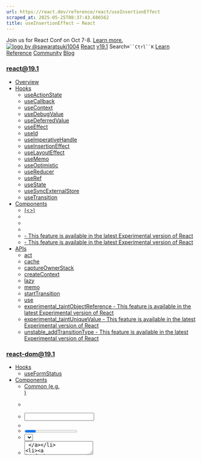 ```yaml
---
url: https://react.dev/reference/react/useInsertionEffect
scraped_at: 2025-05-25T08:37:43.686562
title: useInsertionEffect – React
---
```


Join us for React Conf on Oct 7-8.
[Learn more.](https://conf.react.dev/)
[![logo by @sawaratsuki1004](https://react.dev/_next/image?url=%2Fimages%2Fuwu.png&w=128&q=75)](https://react.dev/)
[React](https://react.dev/)
[v19.1](https://react.dev/versions)
Search`⌘``Ctrl``K`
[Learn](https://react.dev/learn)
[Reference](https://react.dev/reference/react)
[Community](https://react.dev/community)
[Blog](https://react.dev/blog)
[](https://react.dev/community/translations)
[](https://github.com/facebook/react/releases)
### react@19.1
  * [Overview ](https://react.dev/reference/react "Overview")
  * [Hooks ](https://react.dev/reference/react/hooks "Hooks")
    * [useActionState ](https://react.dev/reference/react/useActionState "useActionState")
    * [useCallback ](https://react.dev/reference/react/useCallback "useCallback")
    * [useContext ](https://react.dev/reference/react/useContext "useContext")
    * [useDebugValue ](https://react.dev/reference/react/useDebugValue "useDebugValue")
    * [useDeferredValue ](https://react.dev/reference/react/useDeferredValue "useDeferredValue")
    * [useEffect ](https://react.dev/reference/react/useEffect "useEffect")
    * [useId ](https://react.dev/reference/react/useId "useId")
    * [useImperativeHandle ](https://react.dev/reference/react/useImperativeHandle "useImperativeHandle")
    * [useInsertionEffect ](https://react.dev/reference/react/useInsertionEffect "useInsertionEffect")
    * [useLayoutEffect ](https://react.dev/reference/react/useLayoutEffect "useLayoutEffect")
    * [useMemo ](https://react.dev/reference/react/useMemo "useMemo")
    * [useOptimistic ](https://react.dev/reference/react/useOptimistic "useOptimistic")
    * [useReducer ](https://react.dev/reference/react/useReducer "useReducer")
    * [useRef ](https://react.dev/reference/react/useRef "useRef")
    * [useState ](https://react.dev/reference/react/useState "useState")
    * [useSyncExternalStore ](https://react.dev/reference/react/useSyncExternalStore "useSyncExternalStore")
    * [useTransition ](https://react.dev/reference/react/useTransition "useTransition")
  * [Components ](https://react.dev/reference/react/components "Components")
    * [<Fragment> (<>) ](https://react.dev/reference/react/Fragment "<Fragment> \(<>\)")
    * [<Profiler> ](https://react.dev/reference/react/Profiler "<Profiler>")
    * [<StrictMode> ](https://react.dev/reference/react/StrictMode "<StrictMode>")
    * [<Suspense> ](https://react.dev/reference/react/Suspense "<Suspense>")
    * [<Activity> - This feature is available in the latest Experimental version of React](https://react.dev/reference/react/Activity "<Activity>")
    * [<ViewTransition> - This feature is available in the latest Experimental version of React](https://react.dev/reference/react/ViewTransition "<ViewTransition>")
  * [APIs ](https://react.dev/reference/react/apis "APIs")
    * [act ](https://react.dev/reference/react/act "act")
    * [cache ](https://react.dev/reference/react/cache "cache")
    * [captureOwnerStack ](https://react.dev/reference/react/captureOwnerStack "captureOwnerStack")
    * [createContext ](https://react.dev/reference/react/createContext "createContext")
    * [lazy ](https://react.dev/reference/react/lazy "lazy")
    * [memo ](https://react.dev/reference/react/memo "memo")
    * [startTransition ](https://react.dev/reference/react/startTransition "startTransition")
    * [use ](https://react.dev/reference/react/use "use")
    * [experimental_taintObjectReference  - This feature is available in the latest Experimental version of React](https://react.dev/reference/react/experimental_taintObjectReference "experimental_taintObjectReference")
    * [experimental_taintUniqueValue  - This feature is available in the latest Experimental version of React](https://react.dev/reference/react/experimental_taintUniqueValue "experimental_taintUniqueValue")
    * [unstable_addTransitionType  - This feature is available in the latest Experimental version of React](https://react.dev/reference/react/addTransitionType "unstable_addTransitionType")
### react-dom@19.1
  * [Hooks ](https://react.dev/reference/react-dom/hooks "Hooks")
    * [useFormStatus ](https://react.dev/reference/react-dom/hooks/useFormStatus "useFormStatus")
  * [Components ](https://react.dev/reference/react-dom/components "Components")
    * [Common (e.g. <div>) ](https://react.dev/reference/react-dom/components/common "Common \(e.g. <div>\)")
    * [<form> ](https://react.dev/reference/react-dom/components/form "<form>")
    * [<input> ](https://react.dev/reference/react-dom/components/input "<input>")
    * [<option> ](https://react.dev/reference/react-dom/components/option "<option>")
    * [<progress> ](https://react.dev/reference/react-dom/components/progress "<progress>")
    * [<select> ](https://react.dev/reference/react-dom/components/select "<select>")
    * [<textarea> ](https://react.dev/reference/react-dom/components/textarea "<textarea>")
    * [<link> ](https://react.dev/reference/react-dom/components/link "<link>")
    * [<meta> ](https://react.dev/reference/react-dom/components/meta "<meta>")
    * [<script> ](https://react.dev/reference/react-dom/components/script "<script>")
    * [<style> ](https://react.dev/reference/react-dom/components/style "<style>")
    * [<title> ](https://react.dev/reference/react-dom/components/title "<title>")
  * [APIs ](https://react.dev/reference/react-dom "APIs")
    * [createPortal ](https://react.dev/reference/react-dom/createPortal "createPortal")
    * [flushSync ](https://react.dev/reference/react-dom/flushSync "flushSync")
    * [preconnect ](https://react.dev/reference/react-dom/preconnect "preconnect")
    * [prefetchDNS ](https://react.dev/reference/react-dom/prefetchDNS "prefetchDNS")
    * [preinit ](https://react.dev/reference/react-dom/preinit "preinit")
    * [preinitModule ](https://react.dev/reference/react-dom/preinitModule "preinitModule")
    * [preload ](https://react.dev/reference/react-dom/preload "preload")
    * [preloadModule ](https://react.dev/reference/react-dom/preloadModule "preloadModule")
  * [Client APIs ](https://react.dev/reference/react-dom/client "Client APIs")
    * [createRoot ](https://react.dev/reference/react-dom/client/createRoot "createRoot")
    * [hydrateRoot ](https://react.dev/reference/react-dom/client/hydrateRoot "hydrateRoot")
  * [Server APIs ](https://react.dev/reference/react-dom/server "Server APIs")
    * [renderToPipeableStream ](https://react.dev/reference/react-dom/server/renderToPipeableStream "renderToPipeableStream")
    * [renderToReadableStream ](https://react.dev/reference/react-dom/server/renderToReadableStream "renderToReadableStream")
    * [renderToStaticMarkup ](https://react.dev/reference/react-dom/server/renderToStaticMarkup "renderToStaticMarkup")
    * [renderToString ](https://react.dev/reference/react-dom/server/renderToString "renderToString")
  * [Static APIs ](https://react.dev/reference/react-dom/static "Static APIs")
    * [prerender ](https://react.dev/reference/react-dom/static/prerender "prerender")
    * [prerenderToNodeStream ](https://react.dev/reference/react-dom/static/prerenderToNodeStream "prerenderToNodeStream")
### Rules of React
  * [Overview ](https://react.dev/reference/rules "Overview")
    * [Components and Hooks must be pure ](https://react.dev/reference/rules/components-and-hooks-must-be-pure "Components and Hooks must be pure")
    * [React calls Components and Hooks ](https://react.dev/reference/rules/react-calls-components-and-hooks "React calls Components and Hooks")
    * [Rules of Hooks ](https://react.dev/reference/rules/rules-of-hooks "Rules of Hooks")
### React Server Components
  * [Server Components ](https://react.dev/reference/rsc/server-components "Server Components")
  * [Server Functions ](https://react.dev/reference/rsc/server-functions "Server Functions")
  * [Directives ](https://react.dev/reference/rsc/directives "Directives")
    * ['use client' ](https://react.dev/reference/rsc/use-client "'use client'")
    * ['use server' ](https://react.dev/reference/rsc/use-server "'use server'")
### Legacy APIs
  * [Legacy React APIs ](https://react.dev/reference/react/legacy "Legacy React APIs")
    * [Children ](https://react.dev/reference/react/Children "Children")
    * [cloneElement ](https://react.dev/reference/react/cloneElement "cloneElement")
    * [Component ](https://react.dev/reference/react/Component "Component")
    * [createElement ](https://react.dev/reference/react/createElement "createElement")
    * [createRef ](https://react.dev/reference/react/createRef "createRef")
    * [forwardRef ](https://react.dev/reference/react/forwardRef "forwardRef")
    * [isValidElement ](https://react.dev/reference/react/isValidElement "isValidElement")
    * [PureComponent ](https://react.dev/reference/react/PureComponent "PureComponent")


Is this page useful?
[API Reference](https://react.dev/reference/react)
[Hooks](https://react.dev/reference/react/hooks)
# useInsertionEffect[](https://react.dev/reference/react/useInsertionEffect#undefined "Link for this heading")
### Pitfall
`useInsertionEffect` is for CSS-in-JS library authors. Unless you are working on a CSS-in-JS library and need a place to inject the styles, you probably want [`useEffect`](https://react.dev/reference/react/useEffect) or [`useLayoutEffect`](https://react.dev/reference/react/useLayoutEffect) instead.
`useInsertionEffect` allows inserting elements into the DOM before any layout Effects fire.
```

useInsertionEffect(setup, dependencies?)

```

  * [Reference ](https://react.dev/reference/react/useInsertionEffect#reference)
    * [`useInsertionEffect(setup, dependencies?)` ](https://react.dev/reference/react/useInsertionEffect#useinsertioneffect)
  * [Usage ](https://react.dev/reference/react/useInsertionEffect#usage)
    * [Injecting dynamic styles from CSS-in-JS libraries ](https://react.dev/reference/react/useInsertionEffect#injecting-dynamic-styles-from-css-in-js-libraries)


## Reference [](https://react.dev/reference/react/useInsertionEffect#reference "Link for Reference ")
### `useInsertionEffect(setup, dependencies?)` [](https://react.dev/reference/react/useInsertionEffect#useinsertioneffect "Link for this heading")
Call `useInsertionEffect` to insert styles before any Effects fire that may need to read layout:
```

import { useInsertionEffect } from 'react';
// Inside your CSS-in-JS library
function useCSS(rule) {
 useInsertionEffect(() => {
  // ... inject <style> tags here ...
 });
 return rule;
}

```

[See more examples below.](https://react.dev/reference/react/useInsertionEffect#usage)
#### Parameters [](https://react.dev/reference/react/useInsertionEffect#parameters "Link for Parameters ")
  * `setup`: The function with your Effect’s logic. Your setup function may also optionally return a _cleanup_ function. When your component is added to the DOM, but before any layout Effects fire, React will run your setup function. After every re-render with changed dependencies, React will first run the cleanup function (if you provided it) with the old values, and then run your setup function with the new values. When your component is removed from the DOM, React will run your cleanup function.
  * **optional** `dependencies`: The list of all reactive values referenced inside of the `setup` code. Reactive values include props, state, and all the variables and functions declared directly inside your component body. If your linter is [configured for React](https://react.dev/learn/editor-setup#linting), it will verify that every reactive value is correctly specified as a dependency. The list of dependencies must have a constant number of items and be written inline like `[dep1, dep2, dep3]`. React will compare each dependency with its previous value using the [`Object.is`](https://developer.mozilla.org/en-US/docs/Web/JavaScript/Reference/Global_Objects/Object/is) comparison algorithm. If you don’t specify the dependencies at all, your Effect will re-run after every re-render of the component.


#### Returns [](https://react.dev/reference/react/useInsertionEffect#returns "Link for Returns ")
`useInsertionEffect` returns `undefined`.
#### Caveats [](https://react.dev/reference/react/useInsertionEffect#caveats "Link for Caveats ")
  * Effects only run on the client. They don’t run during server rendering.
  * You can’t update state from inside `useInsertionEffect`.
  * By the time `useInsertionEffect` runs, refs are not attached yet.
  * `useInsertionEffect` may run either before or after the DOM has been updated. You shouldn’t rely on the DOM being updated at any particular time.
  * Unlike other types of Effects, which fire cleanup for every Effect and then setup for every Effect, `useInsertionEffect` will fire both cleanup and setup one component at a time. This results in an “interleaving” of the cleanup and setup functions.


## Usage [](https://react.dev/reference/react/useInsertionEffect#usage "Link for Usage ")
### Injecting dynamic styles from CSS-in-JS libraries [](https://react.dev/reference/react/useInsertionEffect#injecting-dynamic-styles-from-css-in-js-libraries "Link for Injecting dynamic styles from CSS-in-JS libraries ")
Traditionally, you would style React components using plain CSS.
```

// In your JS file:
<button className="success" />
// In your CSS file:
.success { color: green; }

```

Some teams prefer to author styles directly in JavaScript code instead of writing CSS files. This usually requires using a CSS-in-JS library or a tool. There are three common approaches to CSS-in-JS:
  1. Static extraction to CSS files with a compiler
  2. Inline styles, e.g. `<div style={{ opacity: 1 }}>`
  3. Runtime injection of `<style>` tags


If you use CSS-in-JS, we recommend a combination of the first two approaches (CSS files for static styles, inline styles for dynamic styles). **We don’t recommend runtime`<style>` tag injection for two reasons:**
  1. Runtime injection forces the browser to recalculate the styles a lot more often.
  2. Runtime injection can be very slow if it happens at the wrong time in the React lifecycle.


The first problem is not solvable, but `useInsertionEffect` helps you solve the second problem.
Call `useInsertionEffect` to insert the styles before any layout Effects fire:
```

// Inside your CSS-in-JS library
let isInserted = new Set();
function useCSS(rule) {
 useInsertionEffect(() => {
  // As explained earlier, we don't recommend runtime injection of <style> tags.
  // But if you have to do it, then it's important to do in useInsertionEffect.
  if (!isInserted.has(rule)) {
   isInserted.add(rule);
   document.head.appendChild(getStyleForRule(rule));
  }
 });
 return rule;
}
function Button() {
 const className = useCSS('...');
 return <div className={className} />;
}

```

Similarly to `useEffect`, `useInsertionEffect` does not run on the server. If you need to collect which CSS rules have been used on the server, you can do it during rendering:
```

let collectedRulesSet = new Set();
function useCSS(rule) {
 if (typeof window === 'undefined') {
  collectedRulesSet.add(rule);
 }
 useInsertionEffect(() => {
  // ...
 });
 return rule;
}

```

[Read more about upgrading CSS-in-JS libraries with runtime injection to `useInsertionEffect`.](https://github.com/reactwg/react-18/discussions/110)
##### Deep Dive
#### How is this better than injecting styles during rendering or useLayoutEffect? [](https://react.dev/reference/react/useInsertionEffect#how-is-this-better-than-injecting-styles-during-rendering-or-uselayouteffect "Link for How is this better than injecting styles during rendering or useLayoutEffect? ")
Show Details
If you insert styles during rendering and React is processing a [non-blocking update,](https://react.dev/reference/react/useTransition#marking-a-state-update-as-a-non-blocking-transition) the browser will recalculate the styles every single frame while rendering a component tree, which can be **extremely slow.**
`useInsertionEffect` is better than inserting styles during [`useLayoutEffect`](https://react.dev/reference/react/useLayoutEffect) or [`useEffect`](https://react.dev/reference/react/useEffect) because it ensures that by the time other Effects run in your components, the `<style>` tags have already been inserted. Otherwise, layout calculations in regular Effects would be wrong due to outdated styles.
[PrevioususeImperativeHandle](https://react.dev/reference/react/useImperativeHandle)[NextuseLayoutEffect](https://react.dev/reference/react/useLayoutEffect)
[](https://opensource.fb.com/)
Copyright © Meta Platforms, Inc
no uwu plz
uwu?
Logo by[@sawaratsuki1004](https://twitter.com/sawaratsuki1004)
[Learn React](https://react.dev/learn)
[Quick Start](https://react.dev/learn)
[Installation](https://react.dev/learn/installation)
[Describing the UI](https://react.dev/learn/describing-the-ui)
[Adding Interactivity](https://react.dev/learn/adding-interactivity)
[Managing State](https://react.dev/learn/managing-state)
[Escape Hatches](https://react.dev/learn/escape-hatches)
[API Reference](https://react.dev/reference/react)
[React APIs](https://react.dev/reference/react)
[React DOM APIs](https://react.dev/reference/react-dom)
[Community](https://react.dev/community)
[Code of Conduct](https://github.com/facebook/react/blob/main/CODE_OF_CONDUCT.md)
[Meet the Team](https://react.dev/community/team)
[Docs Contributors](https://react.dev/community/docs-contributors)
[Acknowledgements](https://react.dev/community/acknowledgements)
More
[Blog](https://react.dev/blog)
[React Native](https://reactnative.dev/)
[Privacy](https://opensource.facebook.com/legal/privacy)
[Terms](https://opensource.fb.com/legal/terms/)
[](https://www.facebook.com/react)[](https://twitter.com/reactjs)[](https://bsky.app/profile/react.dev)[](https://github.com/facebook/react)
## On this page
  * [Overview](https://react.dev/reference/react/useInsertionEffect)
  * [Reference ](https://react.dev/reference/react/useInsertionEffect#reference)
  * [`useInsertionEffect(setup, dependencies?)` ](https://react.dev/reference/react/useInsertionEffect#useinsertioneffect)
  * [Usage ](https://react.dev/reference/react/useInsertionEffect#usage)
  * [Injecting dynamic styles from CSS-in-JS libraries ](https://react.dev/reference/react/useInsertionEffect#injecting-dynamic-styles-from-css-in-js-libraries)




